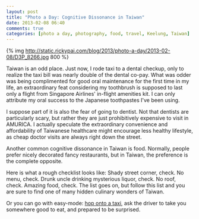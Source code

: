 ```yaml
---
layout: post
title: "Photo a Day: Cognitive Dissonance in Taiwan"
date: 2013-02-08 06:40
comments: true
categories: [photo a day, photography, food, travel, Keelung, Taiwan]
---
```


{% img http://static.rickypai.com/blog/2013/photo-a-day/2013-02-08/D3P_8266.jpg 800 %}

Taiwan is an odd place. Just now, I rode taxi to a dental checkup, only to realize the taxi bill was nearly double of the dental co-pay. What was odder was being complimented for good oral maintenance for the first time in my life, an extraordinary feat considering my toothbrush is supposed to last only a flight from Singapore Airlines' in-flight amenities kit. I can only attribute my oral success to the Japanese toothpastes I've been using.

I suppose part of it is also the fear of going to dentist. Not that dentists are particularly scary, but rather they are just prohibitively expensive to visit in AMURICA. I actually speculate the extraordinary convenience and affordability of Taiwanese healthcare might encourage less healthy lifestyle, as cheap doctor visits are always right down the street.

Another common cognitive dissonance in Taiwan is food. Normally, people prefer nicely decorated fancy restaurants, but in Taiwan, the preference is the complete opposite.

Here is what a rough checklist looks like: Shady street corner, check. No menu, check. Drunk uncle drinking mysterious liquor, check. No roof, check. Amazing food, check. The list goes on, but follow this list and you are sure to find one of many hidden culinary wonders of Taiwan.

Or you can go with easy-mode: [hop onto a taxi](/blog/2013/02/07/photo-a-day-taxis-in-asia/), ask the driver to take you somewhere good to eat, and prepared to be surprised.
